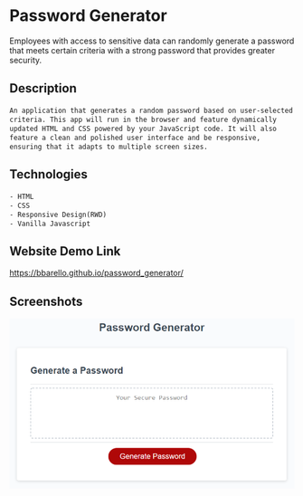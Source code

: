 # Password Generator

Employees with access to sensitive data can randomly generate a password that meets certain criteria with a strong password that provides greater security.

## Description

```
An application that generates a random password based on user-selected criteria. This app will run in the browser and feature dynamically updated HTML and CSS powered by your JavaScript code. It will also feature a clean and polished user interface and be responsive, ensuring that it adapts to multiple screen sizes.

```

## Technologies

```
- HTML
- CSS
- Responsive Design(RWD)
- Vanilla Javascript

```
##  Website Demo Link
https://bbarello.github.io/password_generator/



## Screenshots

![Pasword Generator](password-generator.png)

